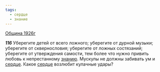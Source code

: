 ```yaml
---
tags:
  - сердце
  - знание
---
```


[Община 1926г](/agni/1926)

___116___
Уберегите детей от всего ложного; уберегите от дурной музыки; уберегите от сквернословия; уберегите от ложных состязаний; уберегите от утверждения самости, тем более что нужно привить любовь к непрестанному [знанию](/tag/#знание). Мускулы не должны забивать ум и [сердце](/tag/#сердце). Какое [сердце](/tag/#сердце) возлюбит кулачные удары?   

